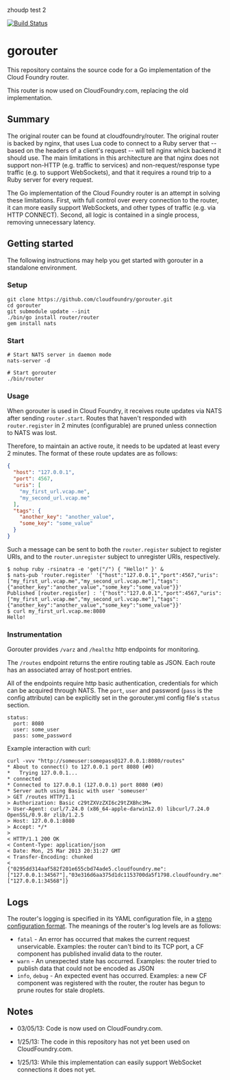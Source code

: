 zhoudp test 2

[![Build Status](https://travis-ci.org/cloudfoundry/gorouter.png)](https://travis-ci.org/cloudfoundry/gorouter)

# gorouter

This repository contains the source code for a Go implementation of the Cloud
Foundry router.

This router is now used on CloudFoundry.com, replacing the old implementation.

## Summary

The original router can be found at cloudfoundry/router. The original router is
backed by nginx, that uses Lua code to connect to a Ruby server that -- based
on the headers of a client's request -- will tell nginx whick backend it should
use. The main limitations in this architecture are that nginx does not support
non-HTTP (e.g. traffic to services) and non-request/response type traffic (e.g.
to support WebSockets), and that it requires a round trip to a Ruby server for
every request.

The Go implementation of the Cloud Foundry router is an attempt in solving
these limitations. First, with full control over every connection to the
router, it can more easily support WebSockets, and other types of traffic (e.g.
via HTTP CONNECT). Second, all logic is contained in a single process,
removing unnecessary latency.

## Getting started

The following instructions may help you get started with gorouter in a
standalone environment.

### Setup

```
git clone https://github.com/cloudfoundry/gorouter.git
cd gorouter
git submodule update --init
./bin/go install router/router
gem install nats
```

### Start

```
# Start NATS server in daemon mode
nats-server -d

# Start gorouter
./bin/router
```

### Usage

When gorouter is used in Cloud Foundry, it receives route updates via NATS
after sending `router.start`.  Routes that haven't responded with
`router.register` in 2 minutes (configurable) are pruned unless connection to
NATS was lost.

Therefore, to maintain an active route, it needs to be updated at least every 2 minutes.
The format of these route updates are as follows:

```json
{
  "host": "127.0.0.1",
  "port": 4567,
  "uris": [
    "my_first_url.vcap.me",
    "my_second_url.vcap.me"
  ],
  "tags": {
    "another_key": "another_value",
    "some_key": "some_value"
  }
}
```

Such a message can be sent to both the `router.register` subject to register
URIs, and to the `router.unregister` subject to unregister URIs, respectively.

```
$ nohup ruby -rsinatra -e 'get("/") { "Hello!" }' &
$ nats-pub 'router.register' '{"host":"127.0.0.1","port":4567,"uris":["my_first_url.vcap.me","my_second_url.vcap.me"],"tags":{"another_key":"another_value","some_key":"some_value"}}'
Published [router.register] : '{"host":"127.0.0.1","port":4567,"uris":["my_first_url.vcap.me","my_second_url.vcap.me"],"tags":{"another_key":"another_value","some_key":"some_value"}}'
$ curl my_first_url.vcap.me:8080
Hello!
```

### Instrumentation

Gorouter provides `/varz` and `/healthz` http endpoints for monitoring.

The `/routes` endpoint returns the entire routing table as JSON. Each route has an associated array of host:port entries.

All of the endpoints require http basic authentication, credentials for which
can be acquired through NATS. The `port`, `user` and password (`pass` is the config attribute) can be explicitly set in the gorouter.yml config
file's `status` section.

```
status:
  port: 8080
  user: some_user
  pass: some_password
```

Example interaction with curl:

```
curl -vvv "http://someuser:somepass@127.0.0.1:8080/routes"
* About to connect() to 127.0.0.1 port 8080 (#0)
*   Trying 127.0.0.1...
* connected
* Connected to 127.0.0.1 (127.0.0.1) port 8080 (#0)
* Server auth using Basic with user 'someuser'
> GET /routes HTTP/1.1
> Authorization: Basic c29tZXVzZXI6c29tZXBhc3M=
> User-Agent: curl/7.24.0 (x86_64-apple-darwin12.0) libcurl/7.24.0 OpenSSL/0.9.8r zlib/1.2.5
> Host: 127.0.0.1:8080
> Accept: */*
> 
< HTTP/1.1 200 OK
< Content-Type: application/json
< Date: Mon, 25 Mar 2013 20:31:27 GMT
< Transfer-Encoding: chunked
< 
{"0295dd314aaf582f201e655cbd74ade5.cloudfoundry.me":["127.0.0.1:34567"],"03e316d6aa375d1dc1153700da5f1798.cloudfoundry.me":["127.0.0.1:34568"]}
```

## Logs

The router's logging is specified in its YAML configuration file, in a [steno configuration format](http://github.com/cloudfoundry/steno#from-yaml-file).
The meanings of the router's log levels are as follows:

* `fatal` - An error has occurred that makes the current request unservicable.
Examples: the router can't bind to its TCP port, a CF component has published invalid data to the router.
* `warn` - An unexpected state has occurred. Examples: the router tried to publish data that could not be encoded as JSON
* `info`, `debug` - An expected event has occurred. Examples: a new CF component was registered with the router, the router has begun
to prune routes for stale droplets.

## Notes

* 03/05/13: Code is now used on CloudFoundry.com.

* 1/25/13: The code in this repository has not yet been used on CloudFoundry.com.

* 1/25/13: While this implementation can easily support WebSocket
  connections it does not yet.
